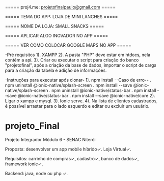 
===== proj4.me: projetofinalpaulo@gmail.com =====

===== TEMA DO APP: LOJA DE MINI LANCHES =====

===== NOME DA LOJA: SMALL SNACKS =====

===== APLICAR ALGO INOVADOR NO APP =====

===== VER COMO COLOCAR GOOGLE MAPS NO APP =====

-Pré requisitos
      1). XAMPP
      2). A pasta "PHP" deve estar em htdocs, nela contém a api.
      3). Criar ou executar o script para criação do banco "projetofinal", após a criação da base de dados, importar o script de carga para a criação da tabela e adição de informações. 

-Instruções para executar após clonar-
      1). npm install
      --Caso de erro--
      . npm uninstall @ionic-native/splash-screen 
      . npm install --save @ionic-native/splash-screen
      . npm uninstall @ionic-native/status-bar
      . npm install --save @ionic-native/status-bar
      . npm install --save @ionic-native/core
      2). Ligar o xampp e mysql.
      3). Ionic serve.
      4). Na lista de clientes cadastrados, é possível arrastar para o lado esquerdo e editar ou excluir um usuário.

# projeto_Final
Projeto Integrador Módulo 6 - SENAC Niterói

Proposta: desenvolver um app mobile híbrido✓. Loja Virtual✓.

Requisitos: carrinho de compras✓, cadastro✓, banco de dados✓, framework ionic✓.

Backend: java, node ou php ✓.

 














